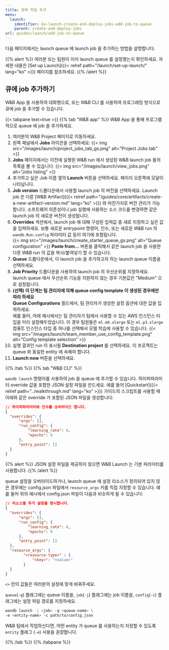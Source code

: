 ```yaml
---
title: 큐에 작업 추가
menu:
  launch:
    identifier: ko-launch-create-and-deploy-jobs-add-job-to-queue
    parent: create-and-deploy-jobs
url: guides/launch/add-job-to-queue
---
```


다음 페이지에서는 launch queue 에 launch job 을 추가하는 방법을 설명합니다.

{{% alert %}}
여러분 또는 팀원이 이미 launch queue 를 설정했는지 확인하세요. 자세한 내용은 [Set up Launch]({{< relref path="/launch/set-up-launch/" lang="ko" >}}) 페이지를 참조하세요.
{{% /alert %}}

## 큐에 job 추가하기

W&B App 을 사용하여 대화형으로, 또는 W&B CLI 를 사용하여 프로그래밍 방식으로 큐에 job 을 추가할 수 있습니다.

{{< tabpane text=true >}}
{{% tab "W&B app" %}}
W&B App 을 통해 프로그램적으로 queue 에 job 을 추가하세요.

1. 여러분의 W&B Project 페이지로 이동하세요.
2. 왼쪽 패널에서 **Jobs** 아이콘을 선택하세요:
  {{< img src="/images/launch/project_jobs_tab_gs.png" alt="Project Jobs tab" >}}
3. **Jobs** 페이지에서는 이전에 실행된 W&B run 에서 생성된 W&B launch job 들의 목록을 볼 수 있습니다. 
  {{< img src="/images/launch/view_jobs.png" alt="Jobs listing" >}}
4. 추가하고 싶은 Job 이름 옆의 **Launch** 버튼을 선택하세요. 페이지 오른쪽에 모달이 나타납니다.
5. **Job version** 드롭다운에서 사용할 launch job 의 버전을 선택하세요. Launch job 은 다른 [W&B Artifact]({{< relref path="/guides/core/artifacts/create-a-new-artifact-version.md" lang="ko" >}}) 와 마찬가지로 버전 관리가 가능합니다. 소프트웨어 의존성이나 job 실행에 사용하는 소스 코드를 변경하면 같은 launch job 의 새로운 버전이 생성됩니다.
6. **Overrides** 섹션에서, launch job 에 대해 구성된 입력값 중 새로 지정하고 싶은 값을 입력하세요. 보통 새로운 entrypoint 명령어, 인수, 또는 새로운 W&B run 의 `wandb.Run.config` 파라미터 값 등이 여기에 포함됩니다.  
  {{< img src="/images/launch/create_starter_queue_gs.png" alt="Queue configuration" >}}
  **Paste from...** 버튼을 클릭해서 같은 launch job 을 사용한 다른 W&B run 의 값을 복사/붙여넣기 할 수 있습니다.
7. **Queue** 드롭다운에서, 이 launch job 을 추가하고자 하는 launch queue 이름을 선택하세요. 
8. **Job Priority** 드롭다운을 사용하여 launch job 의 우선순위를 지정하세요. launch queue 에서 우선순위 기능을 지원하지 않는 경우 기본값은 "Medium" 으로 설정됩니다.
9. **(선택) 이 단계는 팀 관리자에 의해 queue config template 이 생성된 경우에만 따라 하세요**  
**Queue Configurations** 필드에서, 팀 관리자가 생성한 설정 옵션에 대한 값을 입력하세요.  
예를 들어, 아래 예시에서는 팀 관리자가 팀에서 사용할 수 있는 AWS 인스턴스 타입을 미리 설정해두었습니다. 이 경우 팀원들은 `ml.m4.xlarge` 또는 `ml.p3.xlarge` 컴퓨트 인스턴스 타입 중 하나를 선택해서 모델 학습에 사용할 수 있습니다.
{{< img src="/images/launch/team_member_use_config_template.png" alt="Config template selection" >}}
10. 실행 결과인 run 이 표시될 **Destination project** 를 선택하세요. 이 프로젝트는 queue 와 동일한 entity 에 속해야 합니다.
11. **Launch now** 버튼을 선택하세요. 

{{% /tab %}}
{{% tab "W&B CLI" %}}

`wandb launch` 명령어를 사용하여 job 을 queue 에 추가할 수 있습니다. 하이퍼파라미터 override 값을 포함한 JSON 설정 파일을 만드세요. 예를 들어 [Quickstart]({{< relref path="../walkthrough.md" lang="ko" >}}) 가이드의 스크립트를 사용할 때 아래와 같은 override 가 포함된 JSON 파일을 생성합니다:

```json title="config.json"
// 하이퍼파라미터와 인수를 오버라이드 합니다.
{
  "overrides": {
      "args": [],
      "run_config": {
          "learning_rate": 0,
          "epochs": 0
      },   
      "entry_point": []
  }
}
```

{{% alert %}}
JSON 설정 파일을 제공하지 않으면 W&B Launch 는 기본 파라미터를 사용합니다.
{{% /alert %}}

queue 설정을 오버라이드하거나, launch queue 에 설정 리소스가 정의되어 있지 않은 경우에는 config.json 파일에서 `resource_args` 키를 직접 지정할 수 있습니다. 예를 들어 위의 예시에서 config.json 파일이 다음과 비슷하게 될 수 있습니다:

```json title="config.json"
// 리소스별 추가 설정을 명시합니다.
{
  "overrides": {
      "args": [],
      "run_config": {
          "learning_rate": 0,
          "epochs": 0
      },
      "entry_point": []
  },
  "resource_args": {
        "<resource-type>" : {
            "<key>": "<value>"
        }
  }
}
```

`<>` 안의 값들은 여러분의 설정에 맞게 바꿔주세요.

`queue`(`-q`) 플래그에는 queue 이름을, `job`(`-j`) 플래그에는 job 이름을, `config`(`-c`) 플래그에는 설정 파일 경로를 지정하세요.

```bash
wandb launch -j <job> -q <queue-name> \ 
-e <entity-name> -c path/to/config.json
```
W&B 팀에서 작업하신다면, 어떤 entity 가 queue 를 사용하는지 지정할 수 있도록 `entity` 플래그 (`-e`) 사용을 권장합니다.

{{% /tab %}}
{{% /tabpane %}}